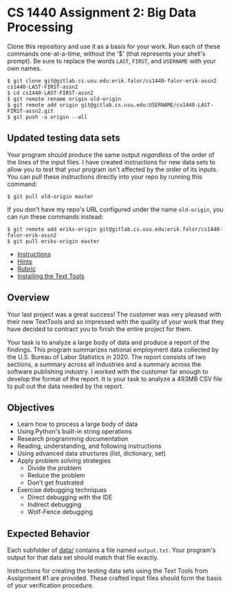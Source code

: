 # CS 1440 Assignment 2: Big Data Processing 

Clone this repository and use it as a basis for your work.  Run each of these
commands one-at-a-time, without the '$' (that represents your shell's prompt).
Be sure to replace the words `LAST`, `FIRST`, and `USERNAME` with your own
names.

```
$ git clone git@gitlab.cs.usu.edu:erik.falor/cs1440-falor-erik-assn2 cs1440-LAST-FIRST-assn2
$ cd cs1440-LAST-FIRST-assn2
$ git remote rename origin old-origin
$ git remote add origin git@gitlab.cs.usu.edu:USERNAME/cs1440-LAST-FIRST-assn2.git
$ git push -u origin --all
```

## Updated testing data sets

Your program should produce the same output *regardless* of the order of the
lines of the input files.  I have created instructions for new data sets to
allow you to test that your program isn't affected by the order of its inputs.
You can pull these instructions directly into your repo by running this
command:

```
$ git pull old-origin master
```

If you don't have my repo's URL configured under the name `old-origin`, you can
run these commands instead:

```
$ git remote add eriks-origin git@gitlab.cs.usu.edu:erik.falor/cs1440-falor-erik-assn2
$ git pull eriks-origin master
```


* [Instructions](./instructions/README.md)
* [Hints](./instructions/Hints.md)
* [Rubric](./instructions/Rubric.md)
* [Installing the Text Tools](./instructions/Installing_Text_Tools.md)


## Overview

Your last project was a great success! The customer was very pleased with their
new TextTools and so impressed with the quality of your work that they have
decided to contract you to finish the entire project for them.

Your task is to analyze a large body of data and produce a report of the
findings.  This program summarizes national employment data collected by the
U.S. Bureau of Labor Statistics in 2020.  The report consists of two sections,
a summary across all industries and a summary across the software publishing
industry.  I worked with the customer far enough to develop the format of the
report.  It is your task to analyze a 493MB CSV file to pull out the data
needed by the report.


## Objectives

-   Learn how to process a large body of data
-   Using Python's built-in string operations
-   Research programming documentation
-   Reading, understanding, and following instructions
-   Using advanced data structures (list, dictionary, set)
-   Apply problem solving strategies
    -   Divide the problem
    -   Reduce the problem
    -   Don't get frustrated
-   Exercise debugging techniques
    -   Direct debugging with the IDE
    -   Indirect debugging
    -   Wolf-Fence debugging


## Expected Behavior

Each subfolder of [data/](data) contains a file named `output.txt`.
Your program's output for that data set should match that file exactly.

Instructions for creating the testing data sets using the Text Tools from
Assignment #1 are provided.  These crafted input files should form the basis of
your verification procedure.
